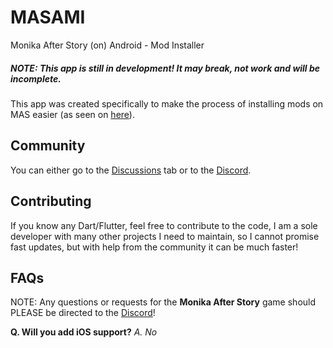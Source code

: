 # MASAMI

Monika After Story (on) Android - Mod Installer

##### NOTE: This app is still in development! It may break, not work and will be incomplete.

This app was created specifically to make the process of installing mods on MAS easier (as seen on [here](https://youtu.be/3SnwZwhXnNE?t=532)).

## Community

You can either go to the [Discussions](https://github.com/WeebNetsu/masami/discussions) tab or to the [Discord](https://discord.gg/zAC5KwZkUq).

## Contributing

If you know any Dart/Flutter, feel free to contribute to the code, I am a sole developer with many other projects I need to maintain, so I cannot promise fast updates, but with help from the community it can be much faster!

## FAQs

NOTE: Any questions or requests for the **Monika After Story** game should PLEASE be directed to the [Discord](https://discord.gg/XjfgvnCvYM)!

**Q. Will you add iOS support?**
_A. No_
